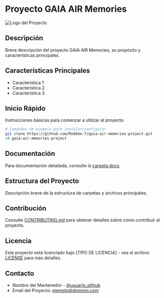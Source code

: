 # Proyecto GAIA AIR Memories

![Logo del Proyecto](ruta/al/logo.png)

## Descripción
Breve descripción del proyecto GAIA AIR Memories, su propósito y características principales.

## Características Principales
- Característica 1
- Característica 2
- Característica 3

## Inicio Rápido
Instrucciones básicas para comenzar a utilizar el proyecto:

```bash
# Comandos de ejemplo para instalar/configurar
git clone https://github.com/Robbbo-T/gaia-air-memories-project.git
cd gaia-air-memories-project
```

## Documentación

Para documentación detallada, consulte la [carpeta docs](./docs/index.md).

## Estructura del Proyecto

Descripción breve de la estructura de carpetas y archivos principales.

## Contribución

Consulte [CONTRIBUTING.md](CONTRIBUTING.md) para obtener detalles sobre cómo contribuir al proyecto.

## Licencia

Este proyecto está licenciado bajo [TIPO DE LICENCIA] - vea el archivo [LICENSE](LICENSE) para más detalles.

## Contacto

- Nombre del Mantenedor - [@usuario_github](https://github.com/usuario_github)
- Email del Proyecto: [ejemplo@dominio.com](mailto:ejemplo@dominio.com)
